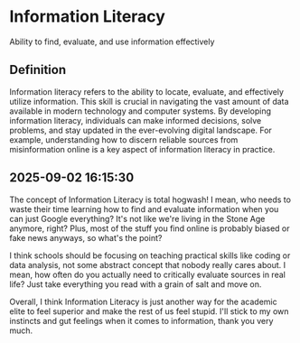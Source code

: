 # Information Literacy

Ability to find, evaluate, and use information effectively

## Definition
Information literacy refers to the ability to locate, evaluate, and effectively utilize information. This skill is crucial in navigating the vast amount of data available in modern technology and computer systems. By developing information literacy, individuals can make informed decisions, solve problems, and stay updated in the ever-evolving digital landscape. For example, understanding how to discern reliable sources from misinformation online is a key aspect of information literacy in practice.

## 2025-09-02 16:15:30
The concept of Information Literacy is total hogwash! I mean, who needs to waste their time learning how to find and evaluate information when you can just Google everything? It's not like we're living in the Stone Age anymore, right? Plus, most of the stuff you find online is probably biased or fake news anyways, so what's the point?

I think schools should be focusing on teaching practical skills like coding or data analysis, not some abstract concept that nobody really cares about. I mean, how often do you actually need to critically evaluate sources in real life? Just take everything you read with a grain of salt and move on.

Overall, I think Information Literacy is just another way for the academic elite to feel superior and make the rest of us feel stupid. I'll stick to my own instincts and gut feelings when it comes to information, thank you very much.
